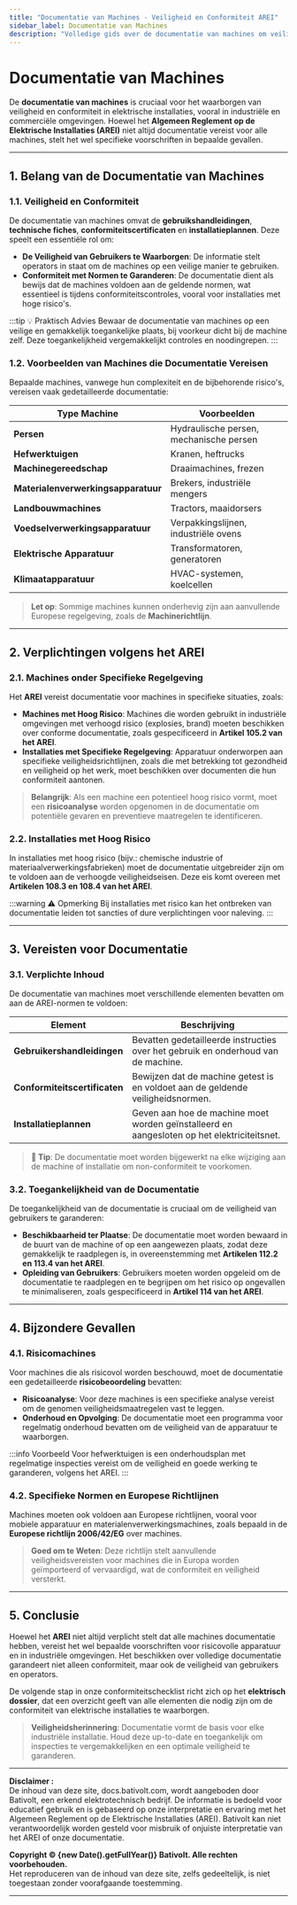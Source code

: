 ```yaml
---
title: "Documentatie van Machines - Veiligheid en Conformiteit AREI"
sidebar_label: Documentatie van Machines
description: "Volledige gids over de documentatie van machines om veiligheid en conformiteit volgens het AREI te garanderen in industriële en commerciële installaties. Leer de vereisten, verplichtingen en beste praktijken."
---
```


# Documentatie van Machines

De **documentatie van machines** is cruciaal voor het waarborgen van veiligheid en conformiteit in elektrische installaties, vooral in industriële en commerciële omgevingen. Hoewel het **Algemeen Reglement op de Elektrische Installaties (AREI)** niet altijd documentatie vereist voor alle machines, stelt het wel specifieke voorschriften in bepaalde gevallen.

---

## 1. Belang van de Documentatie van Machines

### 1.1. Veiligheid en Conformiteit

De documentatie van machines omvat de **gebruikshandleidingen**, **technische fiches**, **conformiteitscertificaten** en **installatieplannen**. Deze speelt een essentiële rol om:

- **De Veiligheid van Gebruikers te Waarborgen**: De informatie stelt operators in staat om de machines op een veilige manier te gebruiken.
- **Conformiteit met Normen te Garanderen**: De documentatie dient als bewijs dat de machines voldoen aan de geldende normen, wat essentieel is tijdens conformiteitscontroles, vooral voor installaties met hoge risico's.

:::tip 💡 Praktisch Advies
Bewaar de documentatie van machines op een veilige en gemakkelijk toegankelijke plaats, bij voorkeur dicht bij de machine zelf. Deze toegankelijkheid vergemakkelijkt controles en noodingrepen.
:::

### 1.2. Voorbeelden van Machines die Documentatie Vereisen

Bepaalde machines, vanwege hun complexiteit en de bijbehorende risico's, vereisen vaak gedetailleerde documentatie:

| **Type Machine**                    | **Voorbeelden**                                |
|-------------------------------------|------------------------------------------------|
| **Persen**                          | Hydraulische persen, mechanische persen        |
| **Hefwerktuigen**                   | Kranen, heftrucks                              |
| **Machinegereedschap**              | Draaimachines, frezen                          |
| **Materialenverwerkingsapparatuur** | Brekers, industriële mengers                   |
| **Landbouwmachines**                | Tractors, maaidorsers                          |
| **Voedselverwerkingsapparatuur**    | Verpakkingslijnen, industriële ovens           |
| **Elektrische Apparatuur**          | Transformatoren, generatoren                   |
| **Klimaatapparatuur**               | HVAC-systemen, koelcellen                      |

> **Let op**: Sommige machines kunnen onderhevig zijn aan aanvullende Europese regelgeving, zoals de **Machinerichtlijn**.

---

## 2. Verplichtingen volgens het AREI

### 2.1. Machines onder Specifieke Regelgeving

Het **AREI** vereist documentatie voor machines in specifieke situaties, zoals:

- **Machines met Hoog Risico**: Machines die worden gebruikt in industriële omgevingen met verhoogd risico (explosies, brand) moeten beschikken over conforme documentatie, zoals gespecificeerd in **Artikel 105.2 van het AREI**.
- **Installaties met Specifieke Regelgeving**: Apparatuur onderworpen aan specifieke veiligheidsrichtlijnen, zoals die met betrekking tot gezondheid en veiligheid op het werk, moet beschikken over documenten die hun conformiteit aantonen.

> **Belangrijk**: Als een machine een potentieel hoog risico vormt, moet een **risicoanalyse** worden opgenomen in de documentatie om potentiële gevaren en preventieve maatregelen te identificeren.

### 2.2. Installaties met Hoog Risico

In installaties met hoog risico (bijv.: chemische industrie of materiaalverwerkingsfabrieken) moet de documentatie uitgebreider zijn om te voldoen aan de verhoogde veiligheidseisen. Deze eis komt overeen met **Artikelen 108.3 en 108.4 van het AREI**.

:::warning ⚠️ Opmerking
Bij installaties met risico kan het ontbreken van documentatie leiden tot sancties of dure verplichtingen voor naleving.
:::

---

## 3. Vereisten voor Documentatie

### 3.1. Verplichte Inhoud

De documentatie van machines moet verschillende elementen bevatten om aan de AREI-normen te voldoen:

| **Element**              | **Beschrijving**                                                                                       |
|--------------------------|-------------------------------------------------------------------------------------------------------|
| **Gebruikershandleidingen** | Bevatten gedetailleerde instructies over het gebruik en onderhoud van de machine.                  |
| **Conformiteitscertificaten** | Bewijzen dat de machine getest is en voldoet aan de geldende veiligheidsnormen.               |
| **Installatieplannen**   | Geven aan hoe de machine moet worden geïnstalleerd en aangesloten op het elektriciteitsnet.          |

> **💼 Tip**: De documentatie moet worden bijgewerkt na elke wijziging aan de machine of installatie om non-conformiteit te voorkomen.

### 3.2. Toegankelijkheid van de Documentatie

De toegankelijkheid van de documentatie is cruciaal om de veiligheid van gebruikers te garanderen:

- **Beschikbaarheid ter Plaatse**: De documentatie moet worden bewaard in de buurt van de machine of op een aangewezen plaats, zodat deze gemakkelijk te raadplegen is, in overeenstemming met **Artikelen 112.2 en 113.4 van het AREI**.
- **Opleiding van Gebruikers**: Gebruikers moeten worden opgeleid om de documentatie te raadplegen en te begrijpen om het risico op ongevallen te minimaliseren, zoals gespecificeerd in **Artikel 114 van het AREI**.

---

## 4. Bijzondere Gevallen

### 4.1. Risicomachines

Voor machines die als risicovol worden beschouwd, moet de documentatie een gedetailleerde **risicobeoordeling** bevatten:

- **Risicoanalyse**: Voor deze machines is een specifieke analyse vereist om de genomen veiligheidsmaatregelen vast te leggen.
- **Onderhoud en Opvolging**: De documentatie moet een programma voor regelmatig onderhoud bevatten om de veiligheid van de apparatuur te waarborgen.

:::info Voorbeeld
Voor hefwerktuigen is een onderhoudsplan met regelmatige inspecties vereist om de veiligheid en goede werking te garanderen, volgens het AREI.
:::

### 4.2. Specifieke Normen en Europese Richtlijnen

Machines moeten ook voldoen aan Europese richtlijnen, vooral voor mobiele apparatuur en materialenverwerkingsmachines, zoals bepaald in de **Europese richtlijn 2006/42/EG** over machines.

> **Goed om te Weten**: Deze richtlijn stelt aanvullende veiligheidsvereisten voor machines die in Europa worden geïmporteerd of vervaardigd, wat de conformiteit en veiligheid versterkt.

---

## 5. Conclusie

Hoewel het **AREI** niet altijd verplicht stelt dat alle machines documentatie hebben, vereist het wel bepaalde voorschriften voor risicovolle apparatuur en in industriële omgevingen. Het beschikken over volledige documentatie garandeert niet alleen conformiteit, maar ook de veiligheid van gebruikers en operators.

De volgende stap in onze conformiteitschecklist richt zich op het **elektrisch dossier**, dat een overzicht geeft van alle elementen die nodig zijn om de conformiteit van elektrische installaties te waarborgen.

> **Veiligheidsherinnering**: Documentatie vormt de basis voor elke industriële installatie. Houd deze up-to-date en toegankelijk om inspecties te vergemakkelijken en een optimale veiligheid te garanderen.

---

**Disclaimer :**  
De inhoud van deze site, docs.bativolt.com, wordt aangeboden door Bativolt, een erkend elektrotechnisch bedrijf. De informatie is bedoeld voor educatief gebruik en is gebaseerd op onze interpretatie en ervaring met het Algemeen Reglement op de Elektrische Installaties (AREI). Bativolt kan niet verantwoordelijk worden gesteld voor misbruik of onjuiste interpretatie van het AREI of onze documentatie.

**Copyright © {new Date().getFullYear()} Bativolt. Alle rechten voorbehouden.**  
Het reproduceren van de inhoud van deze site, zelfs gedeeltelijk, is niet toegestaan zonder voorafgaande toestemming.

---
